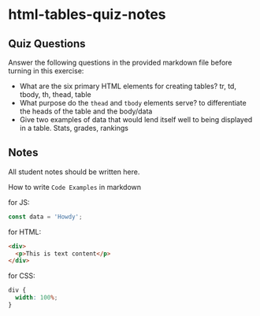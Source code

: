 # html-tables-quiz-notes

## Quiz Questions

Answer the following questions in the provided markdown file before turning in this exercise:

- What are the six primary HTML elements for creating tables?
  tr, td, tbody, th, thead, table
- What purpose do the `thead` and `tbody` elements serve?
  to differentiate the heads of the table and the body/data
- Give two examples of data that would lend itself well to being displayed in a table.
  Stats, grades, rankings

## Notes

All student notes should be written here.

How to write `Code Examples` in markdown

for JS:

```javascript
const data = 'Howdy';
```

for HTML:

```html
<div>
  <p>This is text content</p>
</div>
```

for CSS:

```css
div {
  width: 100%;
}
```
